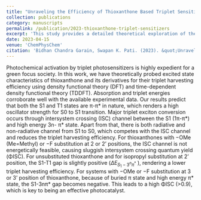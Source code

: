 ```yaml
---
title: "Unraveling the Efficiency of Thioxanthone Based Triplet Sensitizers: A Detailed Theoretical Study"
collection: publications
category: manuscripts
permalink: /publication/2023-thioxanthone-triplet-sensitizers
excerpt: 'This study provides a detailed theoretical exploration of the efficiency of thioxanthone-based triplet sensitizers.'
date: 2023-04-15
venue: 'ChemPhysChem'
citation: 'Bidhan Chandra Garain, Swapan K. Pati. (2023). &quot;Unraveling the Efficiency of Thioxanthone Based Triplet Sensitizers: A Detailed Theoretical Study.&quot; <i>ChemPhysChem</i>, 24(8), e202200753.'
---
```

Photochemical activation by triplet photosensitizers is highly expedient for a green focus society. In this work, we have theoretically probed excited state characteristics of thioxanthone and its derivatives for their triplet harvesting efficiency using density functional theory (DFT) and time-dependent density functional theory (TDDFT). Absorption and triplet energies corroborate well with the available experimental data. Our results predict that both the S1 and T1 states are π-π* in nature, which renders a high oscillator strength for S0 to S1 transition. Major triplet exciton conversion occurs through intersystem crossing (ISC) channel between the S1 (1π-π*) and high energy 3n- π* state. Apart from that, there is both radiative and non-radiative channel from S1 to S0, which competes with the ISC channel and reduces the triplet harvesting efficiency. For thioxanthones with −OMe (Me=Methyl) or −F substitution at 2 or 2’ positions, the ISC channel is not energetically feasible, causing sluggish intersystem crossing quantum yield (ΦISC). For unsubstituted thioxanthone and for isopropyl substitution at 2’ position, the S1-T1 gap is slightly positive ($\Delta E_{S_{1}-{3}^n\pi^{*}}$ ), rendering a lower triplet harvesting efficiency. For systems with −OMe or −F substitution at 3 or 3’ position of thioxanthone, because of buried π state and high energy π* state, the S1-3nπ* gap becomes negative. This leads to a high ΦISC (>0.9), which is key to being an effective photocatalyst.
